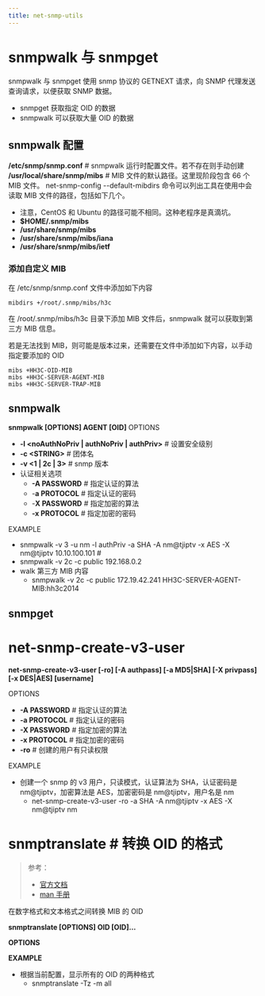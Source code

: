 ```yaml
---
title: net-snmp-utils
---
```


# snmpwalk 与 snmpget

snmpwalk 与 snmpget 使用 snmp 协议的 GETNEXT 请求，向 SNMP 代理发送查询请求，以便获取 SNMP 数据。

- snmpget 获取指定 OID 的数据
- snmpwalk 可以获取大量 OID 的数据

## snmpwalk 配置

**/etc/snmp/snmp.conf** # snmpwalk 运行时配置文件。若不存在则手动创建
**/usr/local/share/snmp/mibs** # MIB 文件的默认路径。这里现阶段包含 66 个 MIB 文件。
net-snmp-config --default-mibdirs 命令可以列出工具在使用中会读取 MIB 文件的路径，包括如下几个。

- 注意，CentOS 和 Ubuntu 的路径可能不相同。这种老程序是真滴坑。
- **$HOME/.snmp/mibs**
- **/usr/share/snmp/mibs**
- **/usr/share/snmp/mibs/iana**
- **/usr/share/snmp/mibs/ietf**

### 添加自定义 MIB

在 /etc/snmp/snmp.conf 文件中添加如下内容

    mibdirs +/root/.snmp/mibs/h3c

在 /root/.snmp/mibs/h3c 目录下添加 MIB 文件后，snmpwalk 就可以获取到第三方 MIB 信息。

若是无法找到 MIB，则可能是版本过来，还需要在文件中添加如下内容，以手动指定要添加的 OID

```text
mibs +HH3C-OID-MIB
mibs +HH3C-SERVER-AGENT-MIB
mibs +HH3C-SERVER-TRAP-MIB
```

## snmpwalk

**snmpwalk \[OPTIONS] AGENT \[OID]**
OPTIONS

- **-l \<noAuthNoPriv | authNoPriv | authPriv>** # 设置安全级别
- **-c \<STRING>** # 团体名
- **-v <1 | 2c | 3>** # snmp 版本
- 认证相关选项
  - **-A PASSWORD** # 指定认证的算法
  - -**a PROTOCOL** # 指定认证的密码
  - -**X PASSWORD** # 指定加密的算法
  - **-x PROTOCOL** # 指定加密的密码

EXAMPLE

- snmpwalk -v 3 -u nm -l authPriv -a SHA -A nm@tjiptv -x AES -X nm@tjiptv 10.10.100.101 #
- snmpwalk -v 2c -c public 192.168.0.2
- walk 第三方 MIB 内容
  - snmpwalk -v 2c -c public 172.19.42.241 HH3C-SERVER-AGENT-MIB:hh3c2014

## snmpget

# net-snmp-create-v3-user

**net-snmp-create-v3-user \[-ro] \[-A authpass] \[-a MD5|SHA] \[-X privpass] \[-x DES|AES] \[username]**

OPTIONS

- **-A PASSWORD** # 指定认证的算法
- **-a PROTOCOL** # 指定认证的密码
- **-X PASSWORD** # 指定加密的算法
- **-x PROTOCOL** # 指定加密的密码
- **-ro** # 创建的用户有只读权限

EXAMPLE

- 创建一个 snmp 的 v3 用户，只读模式，认证算法为 SHA，认证密码是 nm@tjiptv，加密算法是 AES，加密密码是 nm@tjiptv，用户名是 nm
  - net-snmp-create-v3-user -ro -a SHA -A nm@tjiptv -x AES -X nm@tjiptv nm

# snmptranslate # 转换 OID 的格式

> 参考：
> 
> - [官方文档](http://net-snmp.sourceforge.net/docs/man/snmptranslate.html)
> - [man 手册](https://man.cx/snmptranslate)

在数字格式和文本格式之间转换 MIB 的 OID

**snmptranslate \[OPTIONS] OID \[OID]...**

**OPTIONS**

**EXAMPLE**

- 根据当前配置，显示所有的 OID 的两种格式
  - snmptranslate -Tz -m all
